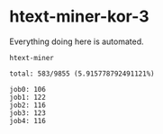 # htext-miner-kor-3

Everything doing here is automated.

```
htext-miner

total: 583/9855 (5.915778792491121%)

job0: 106
job1: 122
job2: 116
job3: 123
job4: 116
```
